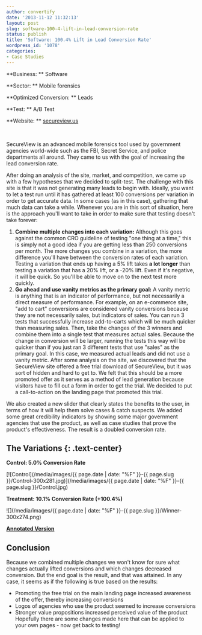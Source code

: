 ```yaml
---
author: convertify
date: '2013-11-12 11:32:13'
layout: post
slug: software-100-4-lift-in-lead-conversion-rate
status: publish
title: 'Software: 100.4% Lift in Lead Conversion Rate'
wordpress_id: '1078'
categories:
- Case Studies
---
```


**Business: **
Software

**Sector: **
Mobile forensics

**Optimized Conversion: **
Leads

**Test: **
A/B Test

**Website: **
[secureview.us](http://secureview.us)

 

SecureView is an advanced mobile forensics tool used by government agencies world-wide such as the FBI, Secret Service, and police departments all around. They came to us with the goal of increasing the lead conversion rate.

After doing an analysis of the site, market, and competition, we came up with a few hypotheses that we decided to split-test. The challenge with this site is that it was not generating many leads to begin with. Ideally, you want to let a test run until it has gathered at least 100 conversions per variation in order to get accurate data. In some cases (as in this case), gathering that much data can take a while. Whenever you are in this sort of situation, here is the approach you'll want to take in order to make sure that testing doesn't take forever:

  1. **Combine multiple changes into each variation:** Although this goes against the common CRO guideline of testing "one thing at a time," this is simply not a good idea if you are getting less than 250 conversions per month. The more changes you combine in a variation, the more difference you'll have between the conversion rates of each variation. Testing a variation that ends up having a 5% lift takes **a lot longer** than testing a variation that has a 20% lift, or a -20% lift. Even if it's negative, it will be quick. So you'll be able to move on to the next test more quickly.
  2. **Go ahead and use vanity metrics as the primary goal:** A vanity metric is anything that is an indicator of performance, but not necessarily a direct measure of performance. For example, on an e-commerce site, "add to cart" conversions are considered vanity conversions because they are not necessarily sales, but indicators of sales. You can run 3 tests that successfully increase add-to-carts which will be much quicker than measuring sales. Then, take the changes of the 3 winners and combine them into a single test that measures actual sales. Because the change in conversion will be larger, running the tests this way will be quicker than if you just ran 3 different tests that use "sales" as the primary goal. In this case, we measured actual leads and did not use a vanity metric.
After some analysis on the site, we discovered that the SecureView site offered a free trial download of SecureView, but it was sort of hidden and hard to get to. We felt that this should be a more promoted offer as it serves as a method of lead generation because visitors have to fill out a form in order to get the trial. We decided to put a call-to-action on the landing page that promoted this trial.

We also created a new slider that clearly states the benefits to the user, in terms of how it will help them solve cases & catch suspects. We added some great credibility indicators by showing some major government agencies that use the product, as well as case studies that prove the product's effectiveness. The result is a doubled conversion rate.

## The Variations {: .text-center}

**Control: 5.0% Conversion Rate**

[![Control](/media/images/{{ page.date | date: "%F" }}-{{ page.slug }}/Control-300x281.jpg)](/media/images/{{ page.date | date: "%F" }}-{{ page.slug }}/Control.jpg)

**Treatment: 10.1% Conversion Rate (+100.4%)**

![](/media/images/{{ page.date | date: "%F" }}-{{ page.slug }}/Winner-300x274.png) 

**[Annotated Version](https://notableapp.com/posts/6550c715efc2ff217d96624c292d096c2e4a663f#annotate/6550c715efc2ff217d96624c292d096c2e4a663f)**

## Conclusion

Because we combined multiple changes we won't know for sure what changes actually lifted conversions and which changes decreased conversion. But the end goal is the result, and that was attained. In any case, it seems as if the following is true based on the results:

  * Promoting the free trial on the main landing page increased awareness of the offer, thereby increasing conversions
  * Logos of agencies who use the product seemed to increase conversions
  * Stronger value propositions increased perceived value of the product
Hopefully there are some changes made here that can be applied to your own pages - now get back to testing!
